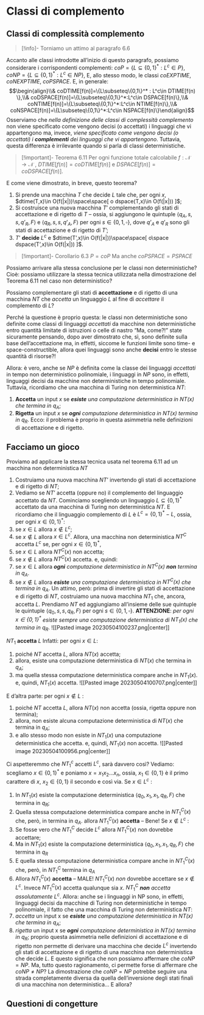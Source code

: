 # Classi di complemento
## Classi di complessità complemento
>[!info]- Torniamo un attimo al paragrafo 6.6

Accanto alle classi introdotte all’inizio di questo paragrafo, possiamo considerare i corrispondenti complementi:
$coP = \{L\subseteq\{0,1\}^*:L^c\in P \}$, 
$coNP = \{L\subseteq\{0,1\}^*:L^c\in NP \}$, 
E, allo stesso modo, le classi
$coEXPTIME$, $coNEXPTIME$, $coPSPACE$.
E, in generale: $$\begin{align}\\& coDTIME[f(n)]=\{L\subseteq\{0,1\}^* : L^c\in DTIME[f(n) \},\\& 		  							   	coDSPACE[f(n)]=\{L\subseteq\{0,1\}^*:L^c\in DSPACE[f(n)\},\\& coNTIME[f(n)]=\{L\subseteq\{0,1\}^*:L^c\in NTIME[f(n)\},\\& coNSPACE[f(n)]=\{L\subseteq\{0,1\}^*:L^c\in NSPACE[f(n)\}\end{align}$$
Osserviamo che *nella definizione delle classi di complessità complemento* non viene specificato come vengono decisi (o accettati) i linguaggi che vi appartengono ma, invece, *viene specificato come vengono decisi (o accettati) i **complementi** dei linguaggi che vi appartengono*.
Tuttavia, questa differenza è irrilevante quando si parla di classi deterministiche.
>[!important]- Teorema 6.11 
>Per ogni funzione totale calcolabile $f:\mathcal N\rightarrow\mathcal N$ ,
>$DTIME[ f (n)] = coDTIME[f (n)]$ e  $DSPACE[ f (n)] = coDSPACE[f (n)]$.

E come viene dimostrato, in breve, questo teorema?
1. Si prende una macchina $T$ che decide $L$ tale che, per ogni $x$, $dtime(T,x)\in O(f(|x|))\space\space[ o dspace(T,x)\in O(f(|x|)) ]$;
2. Si costruisce una nuova macchina $T’$ complementando gli stati di accettazione e di rigetto di $T$ – ossia, si aggiungono le quintuple $\langle q_A, s, s, q’_R , F\rangle$ e $\langle q_R, s, s, q’_A , F\rangle$  per ogni $s\in\{0,1,\square\}$, dove $q’_A$ e $q’_R$ sono gli stati di accettazione e di rigetto di $T’$;
3. $T’$ **decide** $L^c$ e $dtime(T’,x)\in O(f(|x|))\space\space[ o\space dspace(T’,x)\in O(f(|x|)) ]$.
>[!important]- Corollario 6.3
>$P=coP$
>Ma anche $coPSPACE=PSPACE$

Possiamo arrivare alla stessa conclusione per le classi non deterministiche?
Cioè: possiamo utilizzare la stessa tecnica utilizzata nella dimostrazione del Teorema 6.11 nel caso non deterministico?

Possiamo complementare gli stati di **accettazione** e di rigetto di una macchina $NT$ che *accetta* un linguaggio $L$ al fine di *accettare* il complemento di $L$?

Perché la questione è proprio questa: le classi non deterministiche sono definite come classi di linguaggi *accettati* da macchine non deterministiche entro quantità limitate di istruzioni o celle di nastro
“Ma, come?!” state sicuramente pensando, dopo aver dimostrato che, sì, sono definite sulla base dell’accettazione ma, in effetti, siccome le funzioni limite sono time- e space-constructible, allora quei linguaggi sono anche **decisi** entro le stesse quantità di risorse?!

Allora: è vero, anche se $NP$ è definita come la classe dei linguaggi *accettati* in tempo non deterministico polinomiale, i linguaggi in $NP$ sono, in effetti, linguaggi decisi da macchine non deterministiche in tempo polinomiale.
Tuttavia, ricordiamo che una macchina di Turing non deterministica $NT$:
1. **Accetta** un input $x$ se ***esiste** una computazione deterministica in $NT(x)$ che termina in $q_A$*;
2. **Rigetta** un input $x$ se ***ogni** computazione deterministica in $NT(x)$ termina in $q_R$*.
Ecco: il problema è proprio in questa asimmetria nelle definizioni di accettazione e di rigetto.
## Facciamo un gioco
Proviamo ad applicare la stessa tecnica usata nel teorema 6.11 ad un macchina non deterministica $NT$
1. Costruiamo una nuova macchina $NT’$ invertendo gli stati di accettazione e di rigetto di $NT$;
2. Vediamo se $NT’$ accetta (oppure no) il complemento del linguaggio accettato da $NT$.
Cominciamo scegliendo un linguaggio $L\subseteq\{0,1\}^*$ accettato da una macchina di Turing non deterministica $NT$.
E ricordiamo che il linguaggio complemento di $L$ è $L^c = \{0,1\}^*- L$, ossia, per ogni $x\in\{0,1\}^*$:
1. se $x\in L$ allora $x\not\in L^c$;
2. se $x\not\in L$ allora $x\in L^c$.
Allora, una macchina non deterministica $NT^C$ accetta $L^c$ se, per ogni $x\in\{0,1\}^*$,
1. se $x\in L$ allora $NT^C(x)$ non accetta;
2. se $x\not\in L$ allora $NT^C(x)$ accetta.
e, quindi:
1. se $x\in L$ allora ***ogni** computazione deterministica in $NT^C(x)$ **non** termina in $q_A$*.
2. se $x\not\in L$ allora ***esiste** una computazione deterministica in $NT^C(x)$ che termina in $q_A$*.
Un attimo, però: prima di invertire gli stati di accettazione e di rigetto di $NT$, costruiamo una nuova macchina $NT_1$ che, ancora, accetta $L$.
Prendiamo $NT$ ed aggiungiamo all’insieme delle sue quintuple le quintuple $\langle q_0, s, s, q_R , F\rangle$ per ogni $s\in\{0,1,\square\}$.
**ATTENZIONE**: *per ogni $x\in\{0,1\}^*$ esiste sempre una computazione deterministica di $NT_1(x)$ che termina in $q_R$*.
![[Pasted image 20230504100237.png|center]]

$NT_1$ **accetta** $L$ 
Infatti: per ogni $x\in L$: 
1. poiché $NT$ accetta $L$, allora $NT(x)$ accetta; 
2. allora, esiste una computazione deterministica di $NT(x)$ che termina in $q_A$;
3. ma quella stessa computazione deterministica compare anche in $NT_1(x)$. 
e, quindi, $NT_1(x)$ accetta.
![[Pasted image 20230504100707.png|center]]

E d’altra parte: per ogni $x\not\in L$ :
1. poiché $NT$ accetta $L$, allora $NT(x)$ non accetta (ossia, rigetta oppure non termina);
2. allora, non esiste alcuna computazione deterministica di $NT(x)$ che termina in $q_A$;
3. e allo stesso modo non esiste in $NT_1(x)$ una computazione deterministica che accetta.
e, quindi, $NT_1(x)$ non accetta.
![[Pasted image 20230504100956.png|center]]

Ci aspetteremmo che $NT_1^c$ accetti $L^c$, sarà davvero così?
Vediamo: scegliamo $x\in\{0,1\}^*$ e poniamo $x=x_1x_2... x_n$, ossia, $x_1\in\{0,1\}$ è il primo carattere di $x$, $x_2\in\{0,1\}$ il secondo e così via.
Se $x\in L^c$ :
1. In $NT_1(x)$ esiste la computazione deterministica $\langle q_0, x_1, x_1, q_R , F\rangle$ che termina in $q_R$;
2. Quella stessa computazione deterministica compare anche in $NT_1^C(x)$  che, però, in  termina in $q_A$.
allora $NT_1^C(x)$ **accetta** – Bene!
Se $x\not\in L^c$ :
1. Se fosse vero che $NT_1^C$ decide $L^c$ allora $NT_1^C(x)$ non dovrebbe accettare; 
2. Ma in $NT_1(x)$ esiste la computazione deterministica $\langle q_0, x_1, x_1, q_R , F\rangle$ che termina in $q_R$
3. E quella stessa computazione deterministica compare anche in $NT_1^C(x)$ che, però, in $NT_1^C$ termina in $q_A$
4. Allora $NT_1^C(x)$ **accetta** – MALE! $NT_1^C(x)$ *non* dovrebbe accettare se $x\not\in L^c$.
Invece $NT_1^C(x)$ accetta qualunque sia $x$. $NT_1^C$ ***non** accetta assolutamente $L^c$*.
Allora: anche se i linguaggi in NP sono, in effetti, linguaggi decisi da macchine di Turing non deterministiche in tempo polinomiale, il fatto che una macchina di Turing non deterministica $NT$:
1. *accetta* un input x se ***esiste** una computazione deterministica in $NT(x)$ che termina in $q_A$*;
2. *rigetta* un input x se ***ogni** computazione deterministica in $NT(x)$ termina in $q_R$*;
proprio questa asimmetria nelle definizioni di accettazione e di rigetto non permette di derivare una macchina che decide $L^c$ invertendo gli stati di accettazione e di rigetto di una macchina non deterministica che decide $L$.
E questo significa che non possiamo affermare che $coNP = NP$.
Ma, tutto questo ragionamento, ci permette forse di affermare che $coNP \not=NP$? La dimostrazione che $coNP = NP$ potrebbe seguire una strada completamente diversa da quella dell’inversione degli stati finali di una macchina non deterministica…
E allora?
## Questioni di congetture
